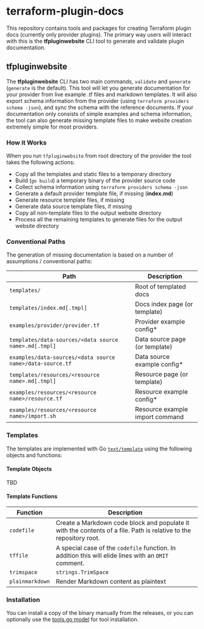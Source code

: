 # terraform-plugin-docs

This repository contains tools and packages for creating Terraform plugin docs (currently only provider plugins). The primary way users will interact with this is the **tfpluginwebsite** CLI tool to generate and validate plugin documentation.

## tfpluginwebsite

The **tfpluginwebsite** CLI has two main commands, `validate` and `generate` (`generate` is the default). This tool will let you generate documentation for your provider from live example .tf files and markdown templates. It will also export schema information from the provider (using `terraform providers schema -json`), and sync the schema with the reference documents. If your documentation only consists of simple examples and schema information, the tool can also generate missing template files to make website creation extremely simple for most providers.

### How it Works

When you run `tfpluginwebsite` from root directory of the provider the tool takes the following actions:

* Copy all the templates and static files to a temporary directory
* Build (`go build`) a temporary binary of the provider source code
* Collect schema information using `terraform providers schema -json`
* Generate a default provider template file, if missing (**index.md**)
* Generate resource template files, if missing
* Generate data source template files, if missing
* Copy all non-template files to the output website directory
* Process all the remaining templates to generate files for the output website directory

### Conventional Paths

The generation of missing documentation is based on a number of assumptions / conventional paths:

| Path                                                      | Description                     |
|-----------------------------------------------------------|---------------------------------|
| `templates/`                                              | Root of templated docs          |
| `templates/index.md[.tmpl]`                               | Docs index page (or template)   |
| `examples/provider/provider.tf`                           | Provider example config*        |
| `templates/data-sources/<data source name>.md[.tmpl]`     | Data source page (or template)  |
| `examples/data-sources/<data source name>/data-source.tf` | Data source example config*     |
| `templates/resources/<resource name>.md[.tmpl]`           | Resource page (or template)     |
| `examples/resources/<resource name>/resource.tf`          | Resource example config*        |
| `examples/resources/<resource name>/import.sh`            | Resource example import command |

### Templates

The templates are implemented with Go [`text/template`](https://golang.org/pkg/text/template/) using the following objects and functions:

#### Template Objects

TBD

#### Template Functions

| Function        | Description                                                                                                        |
|-----------------|--------------------------------------------------------------------------------------------------------------------|
| `codefile`      | Create a Markdown code block and populate it with the contents of a file. Path is relative to the repository root. |
| `tffile`        | A special case of the `codefile` function. In addition this will elide lines with an `OMIT` comment.               |
| `trimspace`     | `strings.TrimSpace`                                                                                                |
| `plainmarkdown` | Render Markdown content as plaintext                                                                               |

### Installation

You can install a copy of the binary manually from the releases, or you can optionally use the [tools.go model](https://github.com/go-modules-by-example/index/blob/master/010_tools/README.md) for tool installation.
